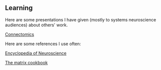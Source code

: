 ## Learning
Here are some presentations I have given (mostly to systems neuroscience audiences) about others' work.

<a href = 'https://docs.google.com/presentation/d/1i1GdQI0hn91TEHeVyGXd6F-PZoJAUZojbUpUM2D0RfY/edit#slide=id.gf889018030_0_27'> Connectomics </a>

Here are some references I use often:

<a href = 'https://www.sciencedirect.com/referencework/9780080450469/encyclopedia-of-neuroscience'> Encyclopedia of Neuroscience </a>

<a href = 'https://www.math.uwaterloo.ca/~hwolkowi/matrixcookbook.pdf'> The matrix cookbook </a>
